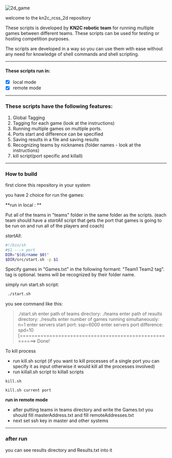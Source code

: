 ![2d_game](/home/arash/Documents/global_gitlab/cloneRcss2d/rcss2d_game_scripts/2d_game.jpeg)



welcome to the kn2c_rcss_2d repository

These scripts is developed by **KN2C robotic team** for running multiple games between different teams. These scripts can be used for testing or hosting competition purposes.

The scripts are developed in a way so you can use them with ease without any need for knowledge of shell commands and shell scripting. 

---

#### These scripts run in:

- [x] local mode
- [x] remote mode 

---

### These scripts have the following features:

1. Global Tagging
2. Tagging for each game (look at the instructions)
3. Running multiple games on multiple ports.
4. Ports start and difference can be specified
5. Saving results in a file and saving results
6. Recognizing teams by nicknames (folder names - look at the instructions)
7. kill script(port specific and killall)

---

### How to build

first clone this repository in your system

you have 2 choice for run the games:

**run in local : **

Put all of the teams in "teams" folder in the same folder as the scripts. (each team should have a *startAll* script that gets the port that games is going to be run on and run all of the players and coach)

*startAll*:

```bash
#!/bin/sh
#$1 ---> port
DIR="$(dirname $0)"
$DIR/src/start.sh -p $1
```

Specify games in "Games.txt" in the following formant: "Team1 Team2 tag". tag is optional. teams will be recognized by their folder name.

simply run start.sh script:

```bash
 ./start.sh
```
you see command like this:

> ./start.sh 
> enter path of teams directory: 
> ./teams
> enter path of results directory: 
> ./results
> enter number of games running simultaneously: 
> n=1
> enter servers start port: 
> ssp=6000
> enter servers port difference: 
> spd=10
> [=======================================================>
> Done!

To kill process

- run kill.sh script (if you want to kill processes of a single port you can specify it as input otherwise it would kill all the processes involved)
- run killall.sh script to killall scripts

`kill.sh `

`kill.sh current port`

**run in remote mode**

- after putting teams in teams directory and write the Games.txt you should fill masterAddress.txt and fill remoteAddresses.txt 
- next set ssh key in master and other systems 

---

### after run 

you can see results directory and Results.txt into it

